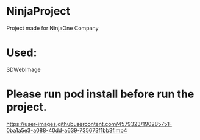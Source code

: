 # NinjaProject
Project made for NinjaOne Company


# Used:

SDWebImage

# Please run pod install before run the project.




https://user-images.githubusercontent.com/4579323/190285751-0ba1a5e3-a088-40dd-a639-735673f1bb3f.mp4

